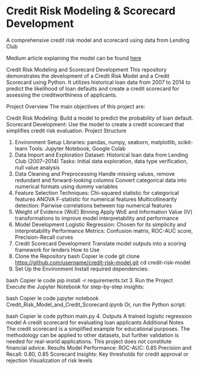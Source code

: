 
# Credit Risk Modeling & Scorecard Development
A comprehensive credit risk model and scorecard using data from Lending Club


Medium article explaining the model can be found [here](https://towardsdatascience.com/how-to-develop-a-credit-risk-model-and-scorecard-91335fc01f03?source=friends_link&sk=473eece07f71357852e91e3aa650294f)

Credit Risk Modeling and Scorecard Development
This repository demonstrates the development of a Credit Risk Model and a Credit Scorecard using Python. It utilizes historical loan data from 2007 to 2014 to predict the likelihood of loan defaults and create a credit scorecard for assessing the creditworthiness of applicants.

Project Overview
The main objectives of this project are:

Credit Risk Modeling: Build a model to predict the probability of loan default.
Scorecard Development: Use the model to create a credit scorecard that simplifies credit risk evaluation.
Project Structure
1. Environment Setup
Libraries:
pandas, numpy, seaborn, matplotlib, scikit-learn
Tools:
Jupyter Notebook, Google Colab
2. Data Import and Exploration
Dataset:
Historical loan data from Lending Club (2007–2014)
Tasks:
Initial data exploration, data type verification, null value analysis
3. Data Cleaning and Preprocessing
Handle missing values, remove redundant and forward-looking columns
Convert categorical data into numerical formats using dummy variables
4. Feature Selection
Techniques:
Chi-squared statistic for categorical features
ANOVA F-statistic for numerical features
Multicollinearity detection:
Pairwise correlations between top numerical features
5. Weight of Evidence (WoE) Binning
Apply WoE and Information Value (IV) transformations to improve model interpretability and performance
6. Model Development
Logistic Regression:
Chosen for its simplicity and interpretability
Performance Metrics:
Confusion matrix, ROC-AUC score, Precision-Recall curves
7. Credit Scorecard Development
Translate model outputs into a scoring framework for lenders
How to Use
1. Clone the Repository
bash
Copier le code
git clone https://github.com/username/credit-risk-model.git
cd credit-risk-model
2. Set Up the Environment
Install required dependencies:

bash
Copier le code
pip install -r requirements.txt
3. Run the Project
Execute the Jupyter Notebook for step-by-step insights:

bash
Copier le code
jupyter notebook Credit_Risk_Model_and_Credit_Scorecard.ipynb
Or, run the Python script:

bash
Copier le code
python main.py
4. Outputs
A trained logistic regression model
A credit scorecard for evaluating loan applicants
Additional Notes
The credit scorecard is a simplified example for educational purposes.
The methodology can be applied to other datasets, but further validation is needed for real-world applications.
This project does not constitute financial advice.
Results
Model Performance:
ROC-AUC: 0.85
Precision and Recall: 0.80, 0.85
Scorecard Insights:
Key thresholds for credit approval or rejection
Visualization of risk levels
